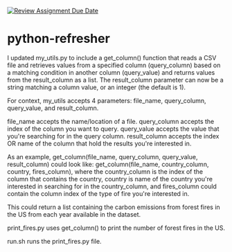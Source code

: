 [![Review Assignment Due Date](https://classroom.github.com/assets/deadline-readme-button-22041afd0340ce965d47ae6ef1cefeee28c7c493a6346c4f15d667ab976d596c.svg)](https://classroom.github.com/a/_G_SdF8U)
# python-refresher

I updated my_utils.py to include a get_column() function that reads a CSV file and retrieves values from a specified column (query_column) based on a matching condition in another column (query_value) and returns values from the result_column as a list. The result_column parameter can now be a string matching a column value, or an integer (the default is 1).

For context, my_utils accepts 4 parameters: file_name, query_column, query_value, and result_column.

file_name accepts the name/location of a file.
query_column accepts the index of the column you want to query.
query_value accepts the value that you're searching for in the query column.
result_column accepts the index OR name of the column that hold the results you're interested in.

As an example, get_column(file_name, query_column, query_value, result_column) could look like: get_column(file_name, country_column, country, fires_column), where the country_column is the index of the column that contains the country, country is name of the country you're interested in searching for in the country_column, and fires_column could contain the column index of the type of fire you're interested in. 

This could return a list containing the carbon emissions from forest fires in the US from each year available in the dataset.

print_fires.py uses get_column() to print the number of forest fires in the US.

run.sh runs the print_fires.py file.